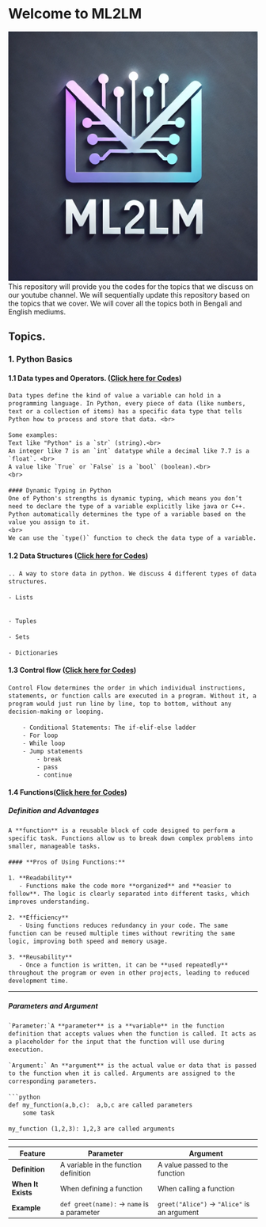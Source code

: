 # Welcome to ML2LM
![Project Logo](images/logo.webp)
This repository will provide you the codes for the topics that we discuss on our youtube channel. We will sequentially update this repository based on the topics that we cover. We will cover all the topics both in Bengali and English mediums. 

## Topics.
    
### 1. Python Basics 
#### 1.1 Data types and Operators. ([Click here for Codes](https://github.com/Debodeep94/ML2LM/blob/main/python_basics/data_types_and_operators.ipynb))

``` What Are Data Types? 
Data types define the kind of value a variable can hold in a programming language. In Python, every piece of data (like numbers, text or a collection of items) has a specific data type that tells Python how to process and store that data. <br>

Some examples: 
Text like "Python" is a `str` (string).<br>
An integer like 7 is an `int` datatype while a decimal like 7.7 is a `float`. <br>
A value like `True` or `False` is a `bool` (boolean).<br>
<br>

#### Dynamic Typing in Python
One of Python's strengths is dynamic typing, which means you don’t need to declare the type of a variable explicitly like java or C++. Python automatically determines the type of a variable based on the value you assign to it.
<br>
We can use the `type()` function to check the data type of a variable.
```

#### 1.2 Data Structures ([Click here for Codes](https://github.com/Debodeep94/ML2LM/blob/main/python_basics/Data_Structures.ipynb))
```
.. A way to store data in python. We discuss 4 different types of data structures.

- Lists


- Tuples

- Sets

- Dictionaries
```

#### 1.3 Control flow ([Click here for Codes](https://github.com/Debodeep94/ML2LM/blob/main/python_basics/control_flow.ipynb))

```
Control Flow determines the order in which individual instructions, statements, or function calls are executed in a program. Without it, a program would just run line by line, top to bottom, without any decision-making or looping.

    - Conditional Statements: The if-elif-else ladder
    - For loop
    - While loop
    - Jump statements
        - break
        - pass
        - continue
```
#### 1.4 Functions([Click here for Codes](https://github.com/Debodeep94/ML2LM/blob/main/python_basics/functions.ipynb))

##### **Definition and Advantages**
```
A **function** is a reusable block of code designed to perform a specific task. Functions allow us to break down complex problems into smaller, manageable tasks.

#### **Pros of Using Functions:**

1. **Readability**  
   - Functions make the code more **organized** and **easier to follow**. The logic is clearly separated into different tasks, which improves understanding.

2. **Efficiency**  
   - Using functions reduces redundancy in your code. The same function can be reused multiple times without rewriting the same logic, improving both speed and memory usage.

3. **Reusability**  
   - Once a function is written, it can be **used repeatedly** throughout the program or even in other projects, leading to reduced development time.
```
--------------------------------------------------------------------------------------------------------------------
##### Parameters and Argument
```
`Parameter:`A **parameter** is a **variable** in the function definition that accepts values when the function is called. It acts as a placeholder for the input that the function will use during execution.

`Argument:` An **argument** is the actual value or data that is passed to the function when it is called. Arguments are assigned to the corresponding parameters.

```python
def my_function(a,b,c):  a,b,c are called parameters
    some task

my_function (1,2,3): 1,2,3 are called arguments
```
--------------------------------------------------------------------------------------------------------------------
| Feature       | Parameter | Argument |
|--------------|----------|----------|
| **Definition** | A variable in the function definition | A value passed to the function |
| **When It Exists** | When defining a function | When calling a function |
| **Example** | `def greet(name):` → `name` is a parameter | `greet("Alice")` → `"Alice"` is an argument |
```
